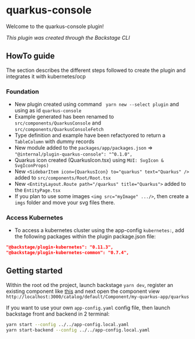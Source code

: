 # quarkus-console

Welcome to the quarkus-console plugin!

_This plugin was created through the Backstage CLI_

## HowTo guide

The section describes the different steps followed to create the plugin and integrates it with kubernetes/ocp

### Foundation

- New plugin created using command ` yarn new --select plugin` and using as id `quarkus-console`
- Example generated has been renamed to `src/components/QuarkusConsole` and `src/components/QuarkusConsoleFetch`
- Type definition and example have been refactyored to return a `TableColumn` with dummy records
- New module added to the `packages/app/packages.json` => `"@internal/plugin-quarkus-console": "^0.1.0",`
- Quarkus icon created (QuarkusIcon.tsx) using `MUI: SvgIcon & SvgIconProps)`
- New `<SidebarItem icon={QuarkusIcon} to="quarkus" text="Quarkus" />` added to `src/components/Root/Root.tsx`
- New `<EntityLayout.Route path="/quarkus" title="Quarkus">` added to the `EntityPage.tsx`
- If you plan to use some images `<img src="myImage" .../>`, then create a `imgs` folder and move your svg files there.

### Access Kubernetes

- To access a kubernetes cluster using the app-config `kubernetes:`, add the following packages within the plugin package.json file:
```json
"@backstage/plugin-kubernetes": "0.11.3",
"@backstage/plugin-kubernetes-common": "0.7.4",
```

## Getting started

Within the root od the project, launch backstage `yarn dev`, register an existing component like [this](https://github.com/ch007m/my-quarkus-app-bk/blob/main/catalog-info.yaml) and next open the component view `http://localhost:3000/catalog/default/Component/my-quarkus-app/quarkus`

If you want to use your own `app-config.yaml` config file, then launch backstage front and backend in 2 terminal:
```bash
yarn start --config ../../app-config.local.yaml
yarn start-backend --config ../../app-config.local.yaml
```
